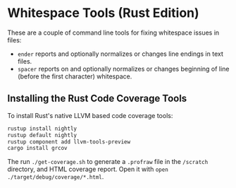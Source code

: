 # Whitespace Tools (Rust Edition)

These are a couple of command line tools for fixing whitespace issues in files:

- `ender` reports and optionally normalizes or changes line endings in text files.
- `spacer` reports on and optionally normalizes or changes beginning of line (before the first character) whitespace.

## Installing the Rust Code Coverage Tools

To install Rust's native LLVM based code coverage tools:

```zsh
rustup install nightly
rustup default nightly
rustup component add llvm-tools-preview
cargo install grcov
```

The run `./get-coverage.sh` to generate a `.profraw` file in the `/scratch` directory, and HTML coverage report. Open it with `open ./target/debug/coverage/*.html`.
